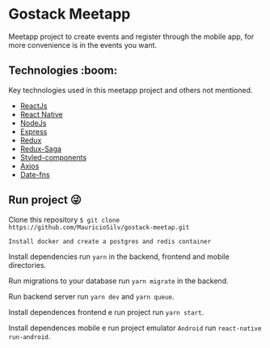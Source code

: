 # Gostack Meetapp
<p>Meetapp project to create events and register through the mobile app, for more convenience is in the events you want.</p>

<h2>Technologies :boom:</h2>
<p>Key technologies used in this meetapp project and others not mentioned.</p>
<ul>
  <li>
      <a href="https://pt-br.reactjs.org/">ReactJs</a>
  </li>
  <li>
      <a href="https://facebook.github.io/react-native/">React Native</a>
  </li>
  <li>
      <a href="https://nodejs.org/en/">NodeJs</a>
  </li>
  <li>
      <a href="https://expressjs.com/pt-br/">Express</a>
  </li>
  <li>
      <a href="https://redux.js.org/">Redux</a>
  </li>
  <li>
      <a href="https://redux-saga.js.org/">Redux-Saga</a>
  </li>
  <li>
      <a href="https://www.styled-components.com/">Styled-components</a>
  </li>
  <li>
      <a href="https://github.com/axios/axios">Axios</a>
  </li>
  <li>
      <a href="https://date-fns.org/">Date-fns</a>
  </li>
</ul>

 
## Run project :stuck_out_tongue_winking_eye:
Clone this repository
```$ git clone https://github.com/MauricioSilv/gostack-meetap.git```

`Install docker and create a postgres and redis container`
       
Install dependencies
  run ``yarn`` in the backend, frontend and mobile directories.
      
Run migrations to your database
 run `yarn migrate` in the backend.
      
Run backend server
 run ``yarn dev`` and ``yarn queue``.
      
Install dependences frontend e run project
 run ``yarn start``.
      
Install dependences mobile e run project emulator `Android`
 run ``react-native run-android``.
      
